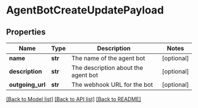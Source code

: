 # AgentBotCreateUpdatePayload

## Properties
Name | Type | Description | Notes
------------ | ------------- | ------------- | -------------
**name** | **str** | The name of the agent bot | [optional] 
**description** | **str** | The description about the agent bot | [optional] 
**outgoing_url** | **str** | The webhook URL for the bot | [optional] 

[[Back to Model list]](../README.md#documentation-for-models) [[Back to API list]](../README.md#documentation-for-api-endpoints) [[Back to README]](../README.md)

